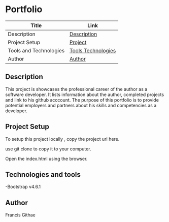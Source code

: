 # Portfolio

| Title                  | Link                                          |
| ---------------------- | --------------------------------------------- |
| Description            | [Description](#Description)                   |
| Project Setup          | [Project](#Project-Setup)                     |
| Tools and Technologies | [Tools Technologies](#Tools-and-Technologies) |
| Author                 | [Author](#Author)                             |

## Description

This project is showcases the professional career of the author as a software developer. It lists information about the author, completed projects and link to his github acccount. The purpose of this portfolio is to provide potential employers and partners about his skills and competencies as a developer.

## Project Setup

To setup this project locally , copy the project url here.

use git clone to copy it to your computer.

Open the index.html using the browser.

## Technologies and tools

-Bootstrap v4.6.1

## Author

<p>Francis Githae</p>
